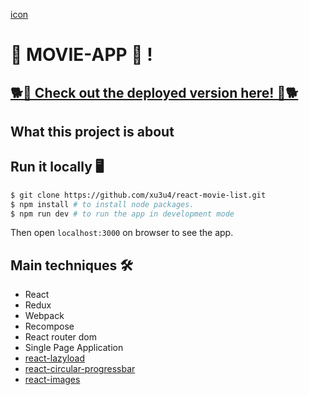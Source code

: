 
[icon](https://cdn0.iconfinder.com/data/icons/ballicons/128/3d-512.png)

# 🎥 MOVIE-APP 🎥 !
## [🐕🐩 Check out the deployed version here! 🐩🐕](https://dog-quiz.netlify.com)
## What this project is about




## Run it locally 🖥
```bash
$ git clone https://github.com/xu3u4/react-movie-list.git
$ npm install # to install node packages.
$ npm run dev # to run the app in development mode
```
Then open `localhost:3000` on browser to see the app.







## Main techniques 🛠
- React
- Redux
- Webpack
- Recompose
- React router dom
- Single Page Application
- [react-lazyload](https://github.com/jasonslyvia/react-lazyload)
- [react-circular-progressbar](https://github.com/iqnivek/react-circular-progressbar)
- [react-images](https://github.com/jossmac/react-images)


